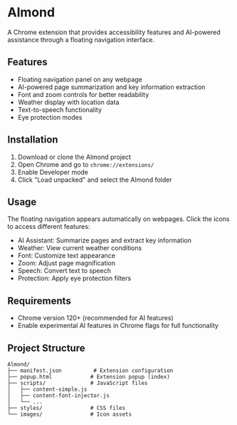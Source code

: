 # Almond

A Chrome extension that provides accessibility features and AI-powered assistance through a floating navigation interface.

## Features

- Floating navigation panel on any webpage
- AI-powered page summarization and key information extraction
- Font and zoom controls for better readability
- Weather display with location data
- Text-to-speech functionality
- Eye protection modes

## Installation

1. Download or clone the Almond project
2. Open Chrome and go to `chrome://extensions/`
3. Enable Developer mode
4. Click "Load unpacked" and select the Almond folder

## Usage

The floating navigation appears automatically on webpages. Click the icons to access different features:

- AI Assistant: Summarize pages and extract key information
- Weather: View current weather conditions
- Font: Customize text appearance
- Zoom: Adjust page magnification
- Speech: Convert text to speech
- Protection: Apply eye protection filters

## Requirements

- Chrome version 120+ (recommended for AI features)
- Enable experimental AI features in Chrome flags for full functionality

## Project Structure

```
Almond/
├── manifest.json          # Extension configuration
├── popup.html            # Extension popup (index)
├── scripts/              # JavaScript files
│   ├── content-simple.js
│   ├── content-font-injector.js
│   └── ...
├── styles/               # CSS files
└── images/               # Icon assets
```